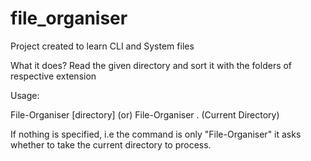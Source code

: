 # file_organiser
Project created to learn CLI and System files

What it does?
Read the given directory and sort it with the folders of respective extension

Usage:

File-Organiser [directory] (or)
File-Organiser . (Current Directory)

If nothing is specified,
i.e the command is only "File-Organiser"
it asks whether to take the current directory to process.
